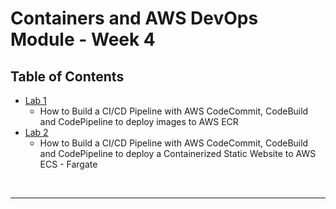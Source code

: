 # Containers and AWS DevOps Module - Week 4


## Table of Contents
<!-- TOC -->
- [Lab 1](lab-1.md)
    - How to Build a CI/CD Pipeline with AWS CodeCommit, CodeBuild and CodePipeline to deploy images to AWS ECR 
- [Lab 2](lab-2.md)
    - How to Build a CI/CD Pipeline with AWS CodeCommit, CodeBuild and CodePipeline to deploy a Containerized Static Website to AWS ECS - Fargate

<br/>

---